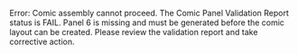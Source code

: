 Error: Comic assembly cannot proceed. The Comic Panel Validation Report status is FAIL. Panel 6 is missing and must be generated before the comic layout can be created. Please review the validation report and take corrective action.